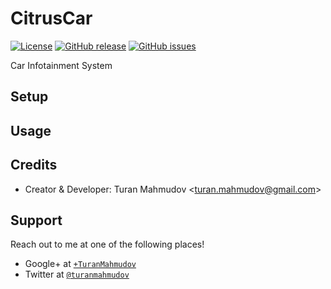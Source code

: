 # CitrusCar
[![License](https://img.shields.io/badge/license-GPLv3-blue.svg)](http://www.gnu.org/licenses/gpl-3.0.en.html)
[![GitHub release](https://img.shields.io/github/release/turanmahmudov/CitrusCar.svg)](https://github.com/turanmahmudov/CitrusCar)
[![GitHub issues](https://img.shields.io/github/issues/turanmahmudov/CitrusCar.svg)](https://github.com/turanmahmudov/CitrusCar/issues)

Car Infotainment System

## Setup

## Usage

## Credits
- Creator & Developer: Turan Mahmudov <[turan.mahmudov@gmail.com](mailto:turan.mahmudov@gmail.com)>

## Support
Reach out to me at one of the following places!

- Google+ at <a href="https://plus.google.com/+TuranMahmudov" target="_blank">`+TuranMahmudov`</a>
- Twitter at <a href="http://twitter.com/turanmahmudov" target="_blank">`@turanmahmudov`</a>
